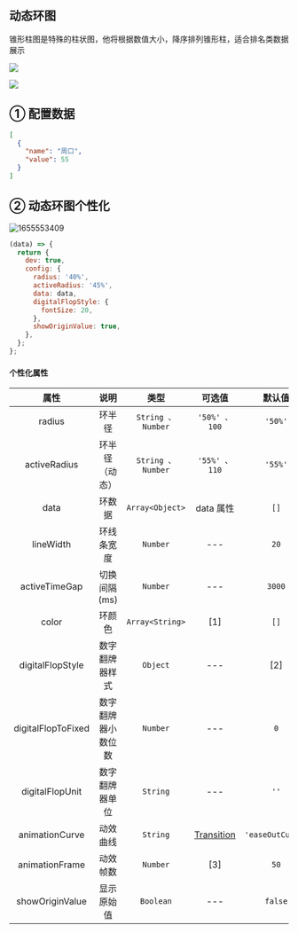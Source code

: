 ## 动态环图

锥形柱图是特殊的柱状图，他将根据数值大小，降序排列锥形柱，适合排名类数据展示

![](https://minio.pigx.vip/oss/1655553347.png)

![](https://minio.pigx.vip/oss/1655553357.png)

## ① 配置数据

```json
[
  {
    "name": "周口",
    "value": 55
  }
]
```

## ② 动态环图个性化

![1655553409](https://minio.pigx.vip/oss/1655553409.png)

```js
(data) => {
  return {
    dev: true,
    config: {
      radius: '40%',
      activeRadius: '45%',
      data: data,
      digitalFlopStyle: {
        fontSize: 20,
      },
      showOriginValue: true,
    },
  };
};
```

#### 个性化属性

|        属性        |        说明        |        类型        |                          可选值                           |      默认值      |
| :----------------: | :----------------: | :----------------: | :-------------------------------------------------------: | :--------------: |
|       radius       |       环半径       | `String 、 Number` |                      `'50%' 、 100`                       |     `'50%'`      |
|    activeRadius    |   环半径（动态）   | `String 、 Number` |                      `'55%' 、 110`                       |     `'55%'`      |
|        data        |       环数据       |  `Array<Object>`   |                         data 属性                         |       `[]`       |
|     lineWidth      |     环线条宽度     |      `Number`      |                            ---                            |       `20`       |
|   activeTimeGap    |    切换间隔(ms)    |      `Number`      |                            ---                            |      `3000`      |
|       color        |       环颜色       |  `Array<String>`   |                            [1]                            |       `[]`       |
|  digitalFlopStyle  |   数字翻牌器样式   |      `Object`      |                            ---                            |       [2]        |
| digitalFlopToFixed | 数字翻牌器小数位数 |      `Number`      |                            ---                            |       `0`        |
|  digitalFlopUnit   |   数字翻牌器单位   |      `String`      |                            ---                            |       `''`       |
|   animationCurve   |      动效曲线      |      `String`      | [Transition](http://transition.jiaminghi.com/curveTable/) | `'easeOutCubic'` |
|   animationFrame   |      动效帧数      |      `Number`      |                            [3]                            |       `50`       |
|  showOriginValue   |     显示原始值     |     `Boolean`      |                            ---                            |     `false`      |
